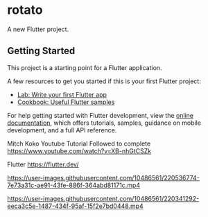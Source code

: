 # rotato

A new Flutter project.

## Getting Started

This project is a starting point for a Flutter application.

A few resources to get you started if this is your first Flutter project:

- [Lab: Write your first Flutter app](https://docs.flutter.dev/get-started/codelab)
- [Cookbook: Useful Flutter samples](https://docs.flutter.dev/cookbook)

For help getting started with Flutter development, view the
[online documentation](https://docs.flutter.dev/), which offers tutorials,
samples, guidance on mobile development, and a full API reference.

Mitch Koko
Youtube Tutorial Followed to complete 
https://www.youtube.com/watch?v=XB-nhGtCSZk

Flutter 
https://flutter.dev/


https://user-images.githubusercontent.com/10486561/220536774-7e73a31c-ae91-43fe-886f-364abd81171c.mp4



https://user-images.githubusercontent.com/10486561/220341292-eeca3c5e-1487-434f-95af-15f2e7bd0448.mp4
